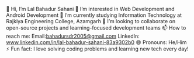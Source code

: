  👋 Hi, I’m Lal Bahadur Sahani
👀 I’m interested in Web Development and Android Development
🌱 I’m currently studying Information Technology at Rajkiya Engineering College, Azamgarh
💞️ I’m looking to collaborate on open-source projects and learning-focused development teams
📫 How to reach me:
Email:bahadursdr2005@gmail.com
LinkedIn: www.linkedin.com/in/lal-bahadur-sahani-83a9302b0
😄 Pronouns: He/Him
⚡ Fun fact: I love solving coding problems and learning new tech every day!

<!---
lalbahadursahani/lalbahadursahani is a ✨ special ✨ repository because its `README.md` (this file) appears on your GitHub profile.
You can click the Preview link to take a look at your changes.
--->
